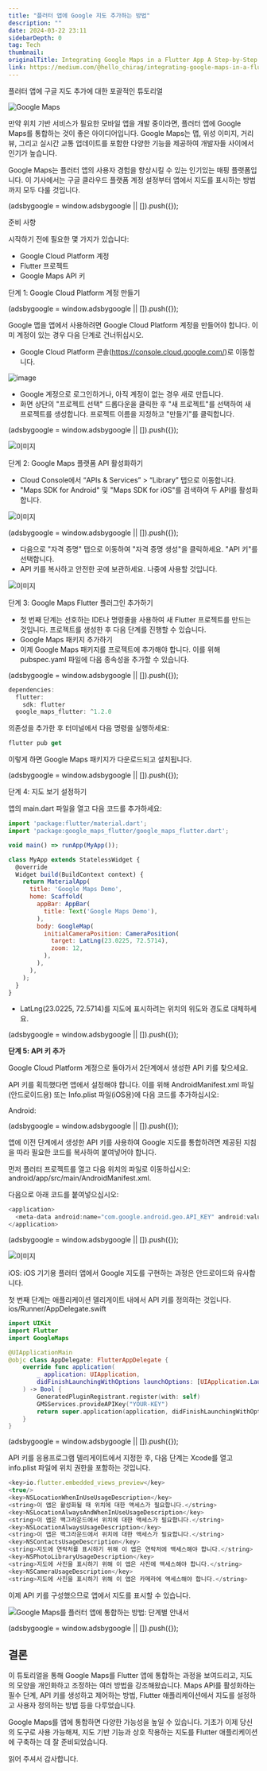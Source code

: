 ```yaml
---
title: "플러터 앱에 Google 지도 추가하는 방법"
description: ""
date: 2024-03-22 23:11
sidebarDepth: 0
tag: Tech
thumbnail:
originalTitle: Integrating Google Maps in a Flutter App A Step-by-Step Guide
link: https://medium.com/@hello_chirag/integrating-google-maps-in-a-flutter-app-a-step-by-step-guide-8f1e2cc4fcc0
---
```


플러터 앱에 구글 지도 추가에 대한 포괄적인 튜토리얼

![Google Maps](https://miro.medium.com/v2/resize:fit:1400/1*ns7trWP7w7pHnLTk5WHPxw.gif)

만약 위치 기반 서비스가 필요한 모바일 앱을 개발 중이라면, 플러터 앱에 Google Maps를 통합하는 것이 좋은 아이디어입니다. Google Maps는 맵, 위성 이미지, 거리뷰, 그리고 실시간 교통 업데이트를 포함한 다양한 기능을 제공하여 개발자들 사이에서 인기가 높습니다.

Google Maps는 플러터 앱의 사용자 경험을 향상시킬 수 있는 인기있는 매핑 플랫폼입니다. 이 기사에서는 구글 클라우드 플랫폼 계정 설정부터 앱에서 지도를 표시하는 방법까지 모두 다룰 것입니다.

<!-- ui-log 수평형 -->

<ins class="adsbygoogle"
      style="display:block"
      data-ad-client="ca-pub-4877378276818686"
      data-ad-slot="9743150776"
      data-ad-format="auto"
      data-full-width-responsive="true"></ins>
<component is="script">
(adsbygoogle = window.adsbygoogle || []).push({});
</component>

준비 사항

시작하기 전에 필요한 몇 가지가 있습니다:

- Google Cloud Platform 계정
- Flutter 프로젝트
- Google Maps API 키

단계 1: Google Cloud Platform 계정 만들기

<!-- ui-log 수평형 -->

<ins class="adsbygoogle"
      style="display:block"
      data-ad-client="ca-pub-4877378276818686"
      data-ad-slot="9743150776"
      data-ad-format="auto"
      data-full-width-responsive="true"></ins>
<component is="script">
(adsbygoogle = window.adsbygoogle || []).push({});
</component>

Google 맵을 앱에서 사용하려면 Google Cloud Platform 계정을 만들어야 합니다. 이미 계정이 있는 경우 다음 단계로 건너뛰십시오.

- Google Cloud Platform 콘솔(https://console.cloud.google.com/)로 이동합니다.

![image](https://miro.medium.com/v2/resize:fit:1200/1*Q3wHEv2mpEWO3nXtfAAXFg.gif)

- Google 계정으로 로그인하거나, 아직 계정이 없는 경우 새로 만듭니다.
- 화면 상단의 "프로젝트 선택" 드롭다운을 클릭한 후 "새 프로젝트"를 선택하여 새 프로젝트를 생성합니다. 프로젝트 이름을 지정하고 "만들기"를 클릭합니다.

<!-- ui-log 수평형 -->

<ins class="adsbygoogle"
      style="display:block"
      data-ad-client="ca-pub-4877378276818686"
      data-ad-slot="9743150776"
      data-ad-format="auto"
      data-full-width-responsive="true"></ins>
<component is="script">
(adsbygoogle = window.adsbygoogle || []).push({});
</component>

![이미지](https://miro.medium.com/v2/resize:fit:1200/1*b-jPloCJ90IcFlepXkNV6w.gif)

단계 2: Google Maps 플랫폼 API 활성화하기

- Cloud Console에서 “APIs & Services” > “Library” 탭으로 이동합니다.
- "Maps SDK for Android" 및 "Maps SDK for iOS"를 검색하여 두 API를 활성화합니다.

![이미지](https://miro.medium.com/v2/resize:fit:1200/1*PmmwOAtr_j7QaHnLwyYPiw.gif)

<!-- ui-log 수평형 -->

<ins class="adsbygoogle"
      style="display:block"
      data-ad-client="ca-pub-4877378276818686"
      data-ad-slot="9743150776"
      data-ad-format="auto"
      data-full-width-responsive="true"></ins>
<component is="script">
(adsbygoogle = window.adsbygoogle || []).push({});
</component>

- 다음으로 "자격 증명" 탭으로 이동하여 "자격 증명 생성"을 클릭하세요. "API 키"를 선택합니다.
- API 키를 복사하고 안전한 곳에 보관하세요. 나중에 사용할 것입니다.

![이미지](https://miro.medium.com/v2/resize:fit:1200/1*BFFzPhuW_nLNESnrdTXGlA.gif)

단계 3: Google Maps Flutter 플러그인 추가하기

- 첫 번째 단계는 선호하는 IDE나 명령줄을 사용하여 새 Flutter 프로젝트를 만드는 것입니다. 프로젝트를 생성한 후 다음 단계를 진행할 수 있습니다.
- Google Maps 패키지 추가하기
- 이제 Google Maps 패키지를 프로젝트에 추가해야 합니다. 이를 위해 pubspec.yaml 파일에 다음 종속성을 추가할 수 있습니다.

<!-- ui-log 수평형 -->

<ins class="adsbygoogle"
      style="display:block"
      data-ad-client="ca-pub-4877378276818686"
      data-ad-slot="9743150776"
      data-ad-format="auto"
      data-full-width-responsive="true"></ins>
<component is="script">
(adsbygoogle = window.adsbygoogle || []).push({});
</component>

```js
dependencies:
  flutter:
    sdk: flutter
  google_maps_flutter: ^1.2.0
```

의존성을 추가한 후 터미널에서 다음 명령을 실행하세요:

```js
flutter pub get
```

이렇게 하면 Google Maps 패키지가 다운로드되고 설치됩니다.

<!-- ui-log 수평형 -->

<ins class="adsbygoogle"
      style="display:block"
      data-ad-client="ca-pub-4877378276818686"
      data-ad-slot="9743150776"
      data-ad-format="auto"
      data-full-width-responsive="true"></ins>
<component is="script">
(adsbygoogle = window.adsbygoogle || []).push({});
</component>

단계 4: 지도 보기 설정하기

앱의 main.dart 파일을 열고 다음 코드를 추가하세요:

```js
import 'package:flutter/material.dart';
import 'package:google_maps_flutter/google_maps_flutter.dart';

void main() => runApp(MyApp());

class MyApp extends StatelessWidget {
  @override
  Widget build(BuildContext context) {
    return MaterialApp(
      title: 'Google Maps Demo',
      home: Scaffold(
        appBar: AppBar(
          title: Text('Google Maps Demo'),
        ),
        body: GoogleMap(
          initialCameraPosition: CameraPosition(
            target: LatLng(23.0225, 72.5714),
            zoom: 12,
          ),
        ),
      ),
    );
  }
}
```

- LatLng(23.0225, 72.5714)를 지도에 표시하려는 위치의 위도와 경도로 대체하세요.

<!-- ui-log 수평형 -->

<ins class="adsbygoogle"
      style="display:block"
      data-ad-client="ca-pub-4877378276818686"
      data-ad-slot="9743150776"
      data-ad-format="auto"
      data-full-width-responsive="true"></ins>
<component is="script">
(adsbygoogle = window.adsbygoogle || []).push({});
</component>

**단계 5: API 키 추가**

Google Cloud Platform 계정으로 돌아가서 2단계에서 생성한 API 키를 찾으세요.

API 키를 획득했다면 앱에서 설정해야 합니다. 이를 위해 AndroidManifest.xml 파일(안드로이드용) 또는 Info.plist 파일(iOS용)에 다음 코드를 추가하십시오:

Android:

<!-- ui-log 수평형 -->

<ins class="adsbygoogle"
      style="display:block"
      data-ad-client="ca-pub-4877378276818686"
      data-ad-slot="9743150776"
      data-ad-format="auto"
      data-full-width-responsive="true"></ins>
<component is="script">
(adsbygoogle = window.adsbygoogle || []).push({});
</component>

앱에 이전 단계에서 생성한 API 키를 사용하여 Google 지도를 통합하려면 제공된 지침을 따라 필요한 코드를 복사하여 붙여넣어야 합니다.

먼저 플러터 프로젝트를 열고 다음 위치의 파일로 이동하십시오: android/app/src/main/AndroidManifest.xml.

다음으로 아래 코드를 붙여넣으십시오:

```js
<application>
  <meta-data android:name="com.google.android.geo.API_KEY" android:value="여기에 API 키를 입력하세요" />
</application>
```

<!-- ui-log 수평형 -->

<ins class="adsbygoogle"
      style="display:block"
      data-ad-client="ca-pub-4877378276818686"
      data-ad-slot="9743150776"
      data-ad-format="auto"
      data-full-width-responsive="true"></ins>
<component is="script">
(adsbygoogle = window.adsbygoogle || []).push({});
</component>

![이미지](https://miro.medium.com/v2/resize:fit:1200/1*f1MCg_vimeuJa0nRuzdx7g.gif)

iOS:
iOS 기기용 플러터 앱에서 Google 지도를 구현하는 과정은 안드로이드와 유사합니다.

첫 번째 단계는 애플리케이션 델리게이트 내에서 API 키를 정의하는 것입니다. ios/Runner/AppDelegate.swift

```swift
import UIKit
import Flutter
import GoogleMaps

@UIApplicationMain
@objc class AppDelegate: FlutterAppDelegate {
    override func application(
        _ application: UIApplication,
        didFinishLaunchingWithOptions launchOptions: [UIApplication.LaunchOptionsKey: Any]?
    ) -> Bool {
        GeneratedPluginRegistrant.register(with: self)
        GMSServices.provideAPIKey("YOUR-KEY")
        return super.application(application, didFinishLaunchingWithOptions: launchOptions)
    }
}
```

<!-- ui-log 수평형 -->

<ins class="adsbygoogle"
      style="display:block"
      data-ad-client="ca-pub-4877378276818686"
      data-ad-slot="9743150776"
      data-ad-format="auto"
      data-full-width-responsive="true"></ins>
<component is="script">
(adsbygoogle = window.adsbygoogle || []).push({});
</component>

API 키를 응용프로그램 델리게이트에서 지정한 후, 다음 단계는 Xcode를 열고 info.plist 파일에 위치 권한을 포함하는 것입니다.

```js
<key>io.flutter.embedded_views_preview</key>
<true/>
<key>NSLocationWhenInUseUsageDescription</key>
<string>이 앱은 활성화될 때 위치에 대한 액세스가 필요합니다.</string>
<key>NSLocationAlwaysAndWhenInUseUsageDescription</key>
<string>이 앱은 백그라운드에서 위치에 대한 액세스가 필요합니다.</string>
<key>NSLocationAlwaysUsageDescription</key>
<string>이 앱은 백그라운드에서 위치에 대한 액세스가 필요합니다.</string>
<key>NSContactsUsageDescription</key>
<string>지도에 연락처를 표시하기 위해 이 앱은 연락처에 액세스해야 합니다.</string>
<key>NSPhotoLibraryUsageDescription</key>
<string>지도에 사진을 표시하기 위해 이 앱은 사진에 액세스해야 합니다.</string>
<key>NSCameraUsageDescription</key>
<string>지도에 사진을 표시하기 위해 이 앱은 카메라에 액세스해야 합니다.</string>
```

이제 API 키를 구성했으므로 앱에서 지도를 표시할 수 있습니다.

![Google Maps를 플러터 앱에 통합하는 방법: 단계별 안내서](./img/Integrating-Google-Maps-in-a-Flutter-App:-A-Step-by-Step-Guide_6.png)

<!-- ui-log 수평형 -->

<ins class="adsbygoogle"
      style="display:block"
      data-ad-client="ca-pub-4877378276818686"
      data-ad-slot="9743150776"
      data-ad-format="auto"
      data-full-width-responsive="true"></ins>
<component is="script">
(adsbygoogle = window.adsbygoogle || []).push({});
</component>

## 결론

이 튜토리얼을 통해 Google Maps를 Flutter 앱에 통합하는 과정을 보여드리고, 지도의 모양을 개인화하고 조정하는 여러 방법을 강조해왔습니다. Maps API를 활성화하는 필수 단계, API 키를 생성하고 제어하는 방법, Flutter 애플리케이션에서 지도를 설정하고 사용자 정의하는 방법 등을 다루었습니다.

Google Maps를 앱에 통합하면 다양한 가능성을 높일 수 있습니다. 기초가 이제 당신의 도구로 사용 가능해져, 지도 기반 기능과 상호 작용하는 지도를 Flutter 애플리케이션에 구축하는 데 잘 준비되었습니다.

읽어 주셔서 감사합니다.
